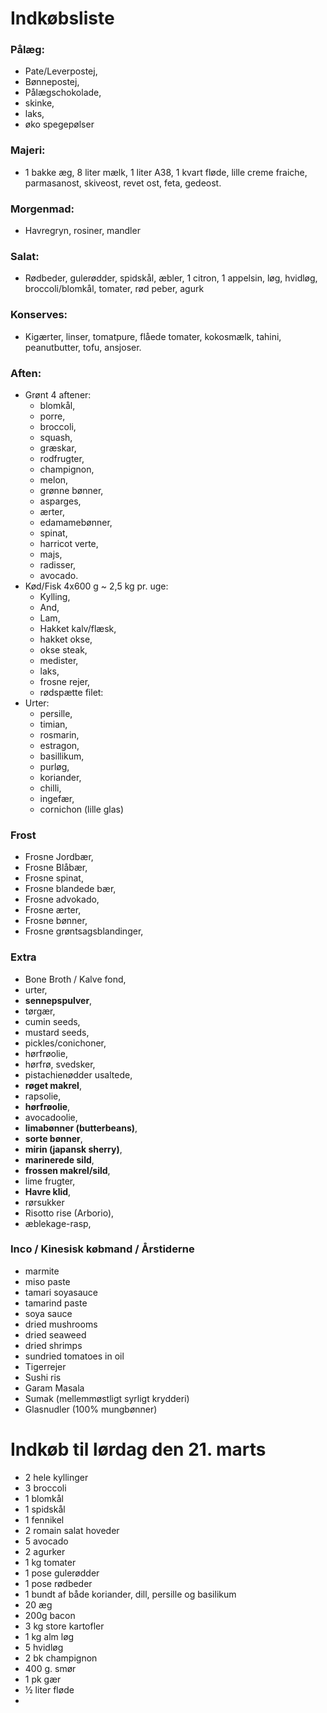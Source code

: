 # Indkøbsliste
### Pålæg:
- Pate/Leverpostej, 
- Bønnepostej,
- Pålægschokolade, 
- skinke, 
- laks, 
- øko spegepølser

### Majeri:
- 1 bakke æg, 8 liter mælk, 1 liter A38, 1 kvart fløde, lille creme fraiche, parmasanost, skiveost, revet ost, feta, gedeost.

### Morgenmad:
- Havregryn, rosiner, mandler

### Salat:
- Rødbeder, gulerødder, spidskål, æbler, 1 citron, 1 appelsin, løg, hvidløg, broccoli/blomkål, tomater, rød peber, agurk

### Konserves:
- Kigærter, linser, tomatpure, flåede tomater, kokosmælk, tahini, peanutbutter, tofu, ansjoser.

### Aften:
- Grønt 4 aftener:
  - blomkål, 
  - porre, 
  - broccoli, 
  - squash, 
  - græskar, 
  - rodfrugter, 
  - champignon, 
  - melon, 
  - grønne bønner, 
  - asparges, 
  - ærter, 
  - edamamebønner, 
  - spinat, 
  - harricot verte, 
  - majs, 
  - radisser, 
  - avocado.
- Kød/Fisk 4x600 g ~ 2,5 kg pr. uge:
  - Kylling, 
  - And, 
  - Lam, 
  - Hakket kalv/flæsk, 
  - hakket okse, 
  - okse steak, 
  - medister, 
  - laks, 
  - frosne rejer, 
  - rødspætte filet: 
- Urter:
  - persille, 
  - timian, 
  - rosmarin, 
  - estragon, 
  - basillikum, 
  - purløg, 
  - koriander, 
  - chilli, 
  - ingefær, 
  - cornichon (lille glas)

### Frost
- Frosne Jordbær,
- Frosne Blåbær,
- Frosne spinat,
- Frosne blandede bær,
- Frosne advokado,
- Frosne ærter,
- Frosne bønner,
- Frosne grøntsagsblandinger,

### Extra
- Bone Broth / Kalve fond, 
- urter, 
- **sennepspulver**, 
- tørgær, 
- cumin seeds, 
- mustard seeds, 
- pickles/conichoner, 
- hørfrøolie, 
- hørfrø, svedsker, 
- pistachienødder usaltede, 
- **røget makrel**, 
- rapsolie, 
- **hørfrøolie**, 
- avocadoolie, 
- **limabønner (butterbeans)**, 
- **sorte bønner**, 
- **mirin (japansk sherry)**, 
- **marinerede sild**, 
- **frossen makrel/sild**, 
- lime frugter, 
- **Havre klid**, 
- rørsukker
- Risotto rise (Arborio), 
- æblekage-rasp,

### Inco / Kinesisk købmand / Årstiderne
- marmite
- miso paste
- tamari soyasauce
- tamarind paste
- soya sauce
- dried mushrooms
- dried seaweed
- dried shrimps
- sundried tomatoes in oil
- Tigerrejer
- Sushi ris
- Garam Masala
- Sumak (mellemmøstligt syrligt krydderi)
- Glasnudler (100% mungbønner)


# Indkøb til lørdag den 21. marts
- 2 hele kyllinger
- 3 broccoli
- 1 blomkål
- 1 spidskål
- 1 fennikel
- 2 romain salat hoveder
- 5 avocado
- 2 agurker
- 1 kg tomater
- 1 pose gulerødder
- 1 pose rødbeder
- 1 bundt af både koriander, dill, persille og basilikum
- 20 æg
- 200g bacon
- 3 kg store kartofler
- 1 kg alm løg
- 5 hvidløg
- 2 bk champignon
- 400 g. smør
- 1 pk gær
- ½ liter fløde
- 